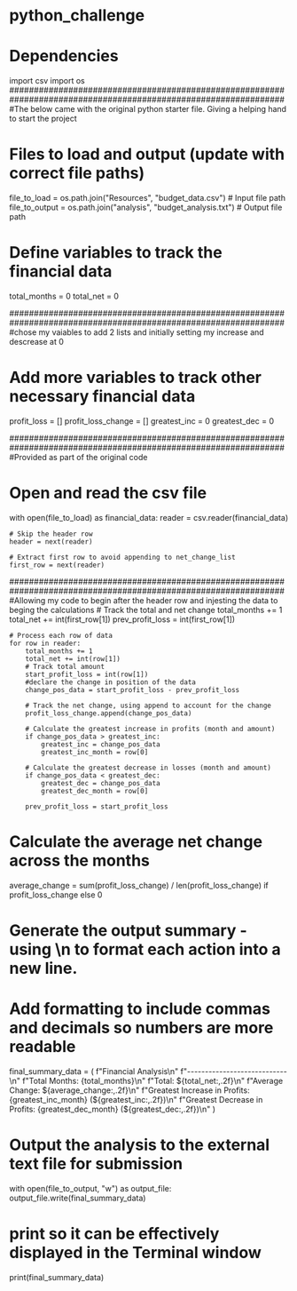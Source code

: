 # python_challenge

# Dependencies
import csv
import os
################################################################################################################
#The below came with the original python starter file.  Giving a helping hand to start the project


# Files to load and output (update with correct file paths)
file_to_load = os.path.join("Resources", "budget_data.csv")  # Input file path
file_to_output = os.path.join("analysis", "budget_analysis.txt")  # Output file path

# Define variables to track the financial data
total_months = 0
total_net = 0

################################################################################################################
#chose my vaiables to add 2 lists and initially setting my increase and descrease at 0
# Add more variables to track other necessary financial data 
profit_loss = []
profit_loss_change = []
greatest_inc = 0
greatest_dec = 0

################################################################################################################
#Provided as part of the original code
# Open and read the csv file
with open(file_to_load) as financial_data:
    reader = csv.reader(financial_data)

    # Skip the header row
    header = next(reader)

    # Extract first row to avoid appending to net_change_list
    first_row = next(reader)

################################################################################################################
#Allowing my code to begin after the header row and injesting the data to beging the calculations
    # Track the total and net change
    total_months += 1
    total_net += int(first_row[1])
    prev_profit_loss = int(first_row[1])

    # Process each row of data
    for row in reader:
        total_months += 1
        total_net += int(row[1])
        # Track total amount
        start_profit_loss = int(row[1])
        #declare the change in position of the data
        change_pos_data = start_profit_loss - prev_profit_loss

        # Track the net change, using append to account for the change
        profit_loss_change.append(change_pos_data)

        # Calculate the greatest increase in profits (month and amount)
        if change_pos_data > greatest_inc:
            greatest_inc = change_pos_data
            greatest_inc_month = row[0]

        # Calculate the greatest decrease in losses (month and amount)
        if change_pos_data < greatest_dec:
            greatest_dec = change_pos_data
            greatest_dec_month = row[0]

        prev_profit_loss = start_profit_loss

# Calculate the average net change across the months
average_change = sum(profit_loss_change) / len(profit_loss_change) if profit_loss_change else 0
# Generate the output summary - using \n to format each action into a new line.
# Add formatting to include commas and decimals so numbers are more readable
final_summary_data = (
    f"Financial Analysis\n" 
    f"----------------------------\n" 
    f"Total Months: {total_months}\n"
    f"Total: ${total_net:,.2f}\n"
    f"Average Change: ${average_change:,.2f}\n"
    f"Greatest Increase in Profits: {greatest_inc_month} (${greatest_inc:,.2f})\n"
    f"Greatest Decrease in Profits: {greatest_dec_month} (${greatest_dec:,.2f})\n"
)

# Output the analysis to the external text file for submission
with open(file_to_output, "w") as output_file:
    output_file.write(final_summary_data)

# print so it can be effectively displayed in the Terminal window
print(final_summary_data)
